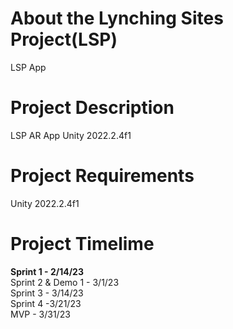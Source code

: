 # About the Lynching Sites Project(LSP)
 LSP App

# Project Description
 LSP AR App Unity 2022.2.4f1
 
 # Project Requirements
Unity 2022.2.4f1

 # Project Timelime
<b>Sprint 1 - 2/14/23</b> <br />
Sprint 2 & Demo 1 - 3/1/23 <br />
Sprint 3 - 3/14/23 <br />
Sprint 4 -3/21/23 <br />
MVP - 3/31/23 <br />
